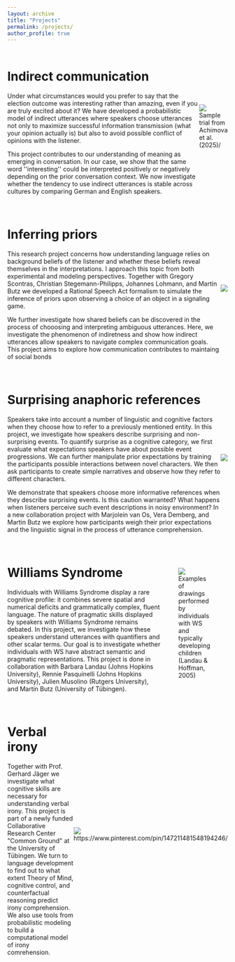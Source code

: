 ```yaml
---
layout: archive
title: "Projects"
permalink: /projects/
author_profile: true
---
```


<html>
  <head>
    <title>Anaphoric references project</title>
  </head>
  <style>
  .container {
  display: flex;
  align-items: center;
  justify-content: center;
  margin-top: 20px;
  margin-bottom: 20px;
}

img {
  max-width: 100%;
  max-height:100%;
}

.text {
  font-size: 14px;
  padding-left: 20px;
  padding-right: 20px;
  max-width: 650px;
  min-width: 650px;
  text-align: justify;
}
  </style>
  <body>
    <div class="container">
      <div class="text">
        <h1>Indirect communication</h1>
        <p> Under what circumstances would you prefer to say that the election outcome was interesting rather than amazing, even if you are truly excited about it? We have developed a probabilistic model of indirect utterances where speakers choose utterances not only to maximize successful information transmission (what your opinion actually is) but also to avoid possible conflict of opinions with the listener. 
        </p>
        <p>This project contributes to our understanding of meaning as emerging in conversation. In our case, we show that the same word ''interesting'' could be interpreted positively or negatively depending on the prior conversation context. We now investigate whether the tendency to use indirect utterances is stable across cultures by comparing German and English speakers. </p>
      </div>
      <div class="image">
        <img src="http://asya-achimova.github.io/files/speaker_trial.png">
        <figcaption>Sample trial from Achimova et al. (2025)/</figcaption>
      </div>
    </div>
    <div class="container">
      <div class="text">
        <h1>Inferring priors</h1>
        <p> This research project concerns how understanding language relies on background beliefs of the listener and whether these beliefs reveal themselves in the interpretations. I approach this topic from both experimental and modeling perspectives. Together with Gregory Scontras, Christian Stegemann-Philipps, Johannes Lohmann, and Martin Butz we developed a Rational Speech Act formalism to simulate the inference of priors upon observing a choice of an object in a signaling game.
        </p>
        <p>We further investigate how shared beliefs can be discovered in the process of chooosing and interpreting ambiguous utterances. Here, we investigate the phenomenon of indiretness and show how indirect utterances allow speakers to navigate complex communication goals. This project aims to explore how communication contributes to maintaing of social bonds</p>
      </div>
      <div class="image">
        <img src="http://asya-achimova.github.io/files/preference-trial.png">
      </div>
    </div>
    <div class="container">
      <div class="text">
        <h1>Surprising anaphoric references</h1>
        <p> Speakers take into account a number of linguistic and cognitive factors when they choose how to refer to a previously mentioned entity. In this project, we investigate how speakers describe surprising and non-surprising events. To quantify surprise as a cognitive category, we first evaluate what expectations speakers have about possible event progressions. We can further manipulate prior expectations by training the participants possible interactions between novel characters. We then ask participants to create simple narratives and observe how they refer to different characters.
        </p>
        <p> We demonstrate that speakers choose more informative references when they describe surprising events. Is this caution warranted? What happens when listeners perceive such event descriptions in noisy environment? In a new collaboration project with Marjolein van Os, Vera Demberg, and Martin Butz we explore how participants weigh their prior expectations and the linguistic signal in the process of utterance comprehension.
        </p>
      </div>
       <div class="image">
        <img src="http://asya-achimova.github.io/files/collision_fallback_training2_setup.png">
      </div>
    </div>
    <div class="container">
      <div class="text">
        <h1>Williams Syndrome</h1>
        <p> Individuals with Williams Syndrome display a rare cognitive profile: it combines severe spatial and numerical deficits and grammatically complex, fluent language. The nature of pragmatic skills displayed by speakers with Williams Syndrome remains debated. In this project, we investigate how these speakers understand utterances with quantifiers and other scalar terms. Our goal is to investigate whether individuals with WS have abstract semantic and pragmatic representations. This project is done in collaboration with Barbara Landau (Johns Hopkins University), Rennie Pasquinelli (Johns Hopkins University), Julien Musolino (Rutgers University), and Martin Butz (University of Tübingen).
        </p>
      </div>
      <div class="image">
        <figure>
        <img src="http://asya-achimova.github.io/files/WSdrawing.png">
        <figcaption>Examples of drawings performed by individuals with WS and typically developing children (Landau & Hoffman, 2005)</figcaption>
      </figure>
      </div>
    </div>
    <div class="container">
      <div class="text">
        <h1>Verbal irony</h1>
        <p> Together with Prof. Gerhard Jäger we investigate what cognitive skills are necessary for understanding verbal irony. This project is part of a newly funded Collaborative Research Center "Common Ground" at the University of Tübingen. We turn to language development to find out to what extent Theory of Mind, cognitive control, and counterfactual reasoning predict irony comprehension. We also use tools from probabilistic modeling to build a computational model of irony comrehension. 
        </p>
      </div>
      <div class="image">
        <img src="http://asya-achimova.github.io/files/irony_panda.jpg">
        <figcaption>https://www.pinterest.com/pin/147211481548194246/</figcaption>
      </div>
    </div>
  </body>
</html>